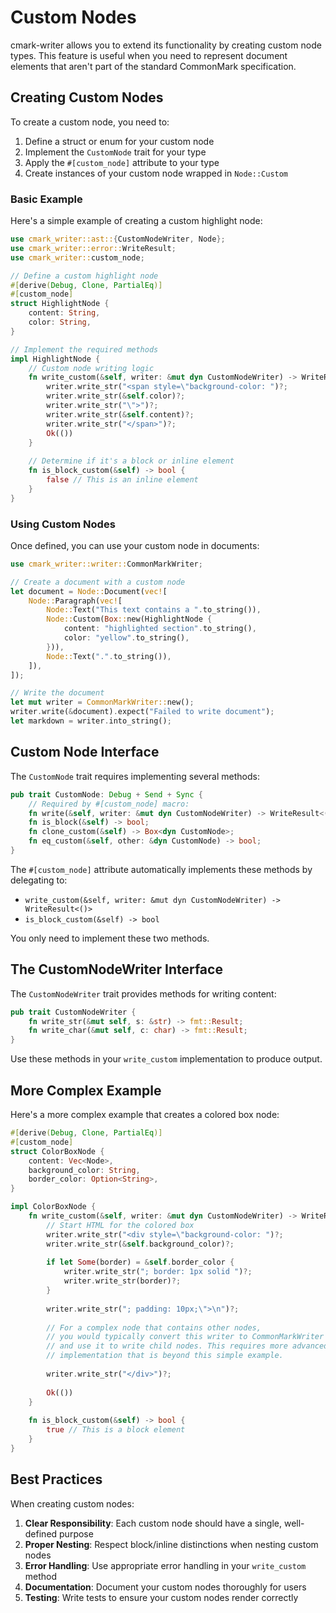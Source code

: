 # Custom Nodes

cmark-writer allows you to extend its functionality by creating custom node types. This feature is useful when you need to represent document elements that aren't part of the standard CommonMark specification.

## Creating Custom Nodes

To create a custom node, you need to:

1. Define a struct or enum for your custom node
2. Implement the `CustomNode` trait for your type
3. Apply the `#[custom_node]` attribute to your type
4. Create instances of your custom node wrapped in `Node::Custom`

### Basic Example

Here's a simple example of creating a custom highlight node:

```rust
use cmark_writer::ast::{CustomNodeWriter, Node};
use cmark_writer::error::WriteResult;
use cmark_writer::custom_node;

// Define a custom highlight node
#[derive(Debug, Clone, PartialEq)]
#[custom_node]
struct HighlightNode {
    content: String,
    color: String,
}

// Implement the required methods
impl HighlightNode {
    // Custom node writing logic
    fn write_custom(&self, writer: &mut dyn CustomNodeWriter) -> WriteResult<()> {
        writer.write_str("<span style=\"background-color: ")?;
        writer.write_str(&self.color)?;
        writer.write_str("\">")?;
        writer.write_str(&self.content)?;
        writer.write_str("</span>")?;
        Ok(())
    }
    
    // Determine if it's a block or inline element
    fn is_block_custom(&self) -> bool {
        false // This is an inline element
    }
}
```

### Using Custom Nodes

Once defined, you can use your custom node in documents:

```rust
use cmark_writer::writer::CommonMarkWriter;

// Create a document with a custom node
let document = Node::Document(vec![
    Node::Paragraph(vec![
        Node::Text("This text contains a ".to_string()),
        Node::Custom(Box::new(HighlightNode {
            content: "highlighted section".to_string(),
            color: "yellow".to_string(),
        })),
        Node::Text(".".to_string()),
    ]),
]);

// Write the document
let mut writer = CommonMarkWriter::new();
writer.write(&document).expect("Failed to write document");
let markdown = writer.into_string();
```

## Custom Node Interface

The `CustomNode` trait requires implementing several methods:

```rust
pub trait CustomNode: Debug + Send + Sync {
    // Required by #[custom_node] macro:
    fn write(&self, writer: &mut dyn CustomNodeWriter) -> WriteResult<()>;
    fn is_block(&self) -> bool;
    fn clone_custom(&self) -> Box<dyn CustomNode>;
    fn eq_custom(&self, other: &dyn CustomNode) -> bool;
}
```

The `#[custom_node]` attribute automatically implements these methods by delegating to:

- `write_custom(&self, writer: &mut dyn CustomNodeWriter) -> WriteResult<()>`
- `is_block_custom(&self) -> bool`

You only need to implement these two methods.

## The CustomNodeWriter Interface

The `CustomNodeWriter` trait provides methods for writing content:

```rust
pub trait CustomNodeWriter {
    fn write_str(&mut self, s: &str) -> fmt::Result;
    fn write_char(&mut self, c: char) -> fmt::Result;
}
```

Use these methods in your `write_custom` implementation to produce output.

## More Complex Example

Here's a more complex example that creates a colored box node:

```rust
#[derive(Debug, Clone, PartialEq)]
#[custom_node]
struct ColorBoxNode {
    content: Vec<Node>,
    background_color: String,
    border_color: Option<String>,
}

impl ColorBoxNode {
    fn write_custom(&self, writer: &mut dyn CustomNodeWriter) -> WriteResult<()> {
        // Start HTML for the colored box
        writer.write_str("<div style=\"background-color: ")?;
        writer.write_str(&self.background_color)?;
        
        if let Some(border) = &self.border_color {
            writer.write_str("; border: 1px solid ")?;
            writer.write_str(border)?;
        }
        
        writer.write_str("; padding: 10px;\">\n")?;
        
        // For a complex node that contains other nodes,
        // you would typically convert this writer to CommonMarkWriter
        // and use it to write child nodes. This requires more advanced
        // implementation that is beyond this simple example.
        
        writer.write_str("</div>")?;
        
        Ok(())
    }
    
    fn is_block_custom(&self) -> bool {
        true // This is a block element
    }
}
```

## Best Practices

When creating custom nodes:

1. **Clear Responsibility**: Each custom node should have a single, well-defined purpose
2. **Proper Nesting**: Respect block/inline distinctions when nesting custom nodes
3. **Error Handling**: Use appropriate error handling in your `write_custom` method
4. **Documentation**: Document your custom nodes thoroughly for users
5. **Testing**: Write tests to ensure your custom nodes render correctly

